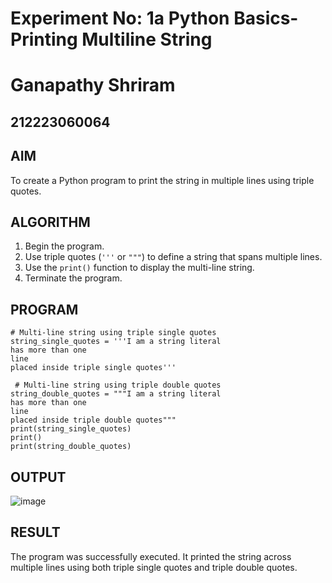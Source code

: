 # Experiment No: 1a Python Basics- Printing Multiline String
# Ganapathy Shriram
## 212223060064

## AIM  
To create a Python program to print the string in multiple lines using triple quotes.

## ALGORITHM  
1. Begin the program.  
2. Use triple quotes (`'''` or `"""`) to define a string that spans multiple lines.  
3. Use the `print()` function to display the multi-line string.  
4. Terminate the program.

## PROGRAM
```
# Multi-line string using triple single quotes
string_single_quotes = '''I am a string literal
has more than one
line
placed inside triple single quotes'''

 # Multi-line string using triple double quotes
string_double_quotes = """I am a string literal
has more than one
line
placed inside triple double quotes"""
print(string_single_quotes)
print()
print(string_double_quotes)
```
## OUTPUT
![image](https://github.com/user-attachments/assets/5bd455ae-5720-440e-8f30-23727e035765)

## RESULT
The program was successfully executed. It printed the string across multiple lines using both triple single quotes and triple double quotes.
